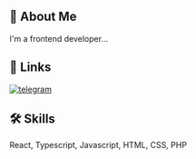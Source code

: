 
## 🚀 About Me
I'm a frontend developer...


## 🔗 Links
[![telegram](https://img.shields.io/badge/TELEGRAM-blue)](https://t.me/Bobdmitry)


## 🛠 Skills
React, Typescript, Javascript, HTML, CSS, PHP



